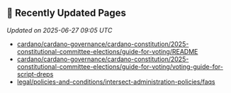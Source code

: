 ## 🔄 Recently Updated Pages

_Updated on 2025-06-27 09:05 UTC_

- [cardano/cardano-governance/cardano-constitution/2025-constitutional-committee-elections/guide-for-voting/README](https://docs.intersectmbo.org/cardano/cardano-governance/cardano-constitution/2025-constitutional-committee-elections/guide-for-voting/README)
- [cardano/cardano-governance/cardano-constitution/2025-constitutional-committee-elections/guide-for-voting/voting-guide-for-script-dreps](https://docs.intersectmbo.org/cardano/cardano-governance/cardano-constitution/2025-constitutional-committee-elections/guide-for-voting/voting-guide-for-script-dreps)
- [legal/policies-and-conditions/intersect-administration-policies/faqs](https://docs.intersectmbo.org/legal/policies-and-conditions/intersect-administration-policies/faqs)
